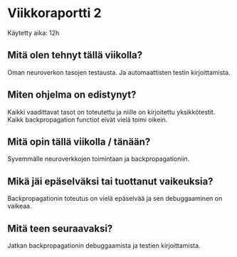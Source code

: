 # Viikkoraportti 2

Käytetty aika: 12h

## Mitä olen tehnyt tällä viikolla?

Oman neuroverkon tasojen testausta. Ja automaattisten testin kirjoittamista.
## Miten ohjelma on edistynyt?

Kaikki vaadittavat tasot on toteutettu ja niille on kirjoitettu yksikkötestit. Kaikk backpropagation functiot eivät vielä toimi oikein.

## Mitä opin tällä viikolla / tänään?

Syvemmälle neuroverkkojen toimintaan ja backpropagationiin.

## Mikä jäi epäselväksi tai tuottanut vaikeuksia?

Backpropagationin toteutus on vielä epäselvää ja sen debuggaaminen on vaikeaa.

## Mitä teen seuraavaksi?

Jatkan backpropagationin debuggaamista ja testien kirjoittamista.
